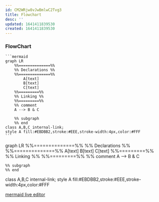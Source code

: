 ```yaml
---
id: CM2WRjw8vJwBmlwC2Tvg3
title: Flowchart
desc: ''
updated: 1641411839530
created: 1641411839530
---
```


### FlowChart

````
```mermaid
graph LR
	%%==============%%
	%% Declarations %%
	%%==============%%
		A[text]
		B[text]	
		C[text]
	%%=========%%
	%% Linking %%
	%%=========%%
	%% comment
	A --> B & C
	
	%% subgraph
	%% end
class A,B,C internal-link;
style A fill:#EBDBB2,stroke:#EEE,stroke-width:4px,color:#FFF
```
````

<div class="mermaid">
  graph LR
	%%==============%%
	%% Declarations %%
	%%==============%%
		A[text]
		B[text]	
		C[text]
	%%=========%%
	%% Linking %%
	%%=========%%
	%% comment
	A --> B & C
	
	%% subgraph
	%% end
class A,B,C internal-link;
style A fill:#EBDBB2,stroke:#EEE,stroke-width:4px,color:#FFF
</div>

[mermaid live editor](https://mermaid-js.github.io/mermaid-live-editor/#/edit/eyJjb2RlIjoiZ3JhcGggVERcbiAgQVtDaHJpc3RtYXNdIC0tPnxHZXQgbW9uZXl8IEIoR28gc2hvcHBpbmcpXG4gIEIgLS0-IEN7TGV0IG1lIHRoaW5rfVxuICBDIC0tPnxPbmV8IERbTGFwdG9wXVxuICBDIC0tPnxUd298IEVbaVBob25lXVxuICBDIC0tPnxUaHJlZXwgRltmYTpmYS1jYXIgQ2FyXVxuXHRcdCIsIm1lcm1haWQiOnsidGhlbWUiOiJkZWZhdWx0In19)
